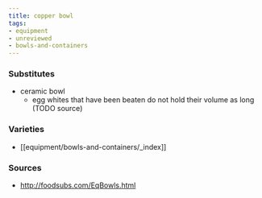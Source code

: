 ```yaml
---
title: copper bowl
tags:
- equipment
- unreviewed
- bowls-and-containers
---
```

### Substitutes
- ceramic bowl
	- egg whites that have been beaten do not hold their volume as long (TODO source)

### Varieties
* [[equipment/bowls-and-containers/_index]]

### Sources
* http://foodsubs.com/EqBowls.html
